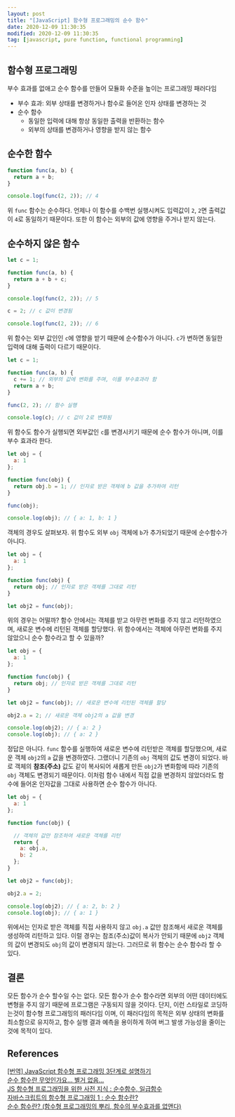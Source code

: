 ```yaml
---
layout: post
title: "[JavaScript] 함수형 프로그래밍의 순수 함수"
date: 2020-12-09 11:30:35
modified: 2020-12-09 11:30:35
tag: [javascript, pure function, functional programming]
---
```


## 함수형 프로그래밍
부수 효과를 없애고 순수 함수를 만들어 모듈화 수준을 높이는 프로그래밍 패러다임

* 부수 효과: 외부 상태를 변경하거나 함수로 들어온 인자 상태를 변경하는 것
* 순수 함수
    * 동일한 입력에 대해 항상 동일한 출력을 반환하는 함수
    * 외부의 상태를 변경하거나 영향을 받지 않는 함수

## 순수한 함수

```javascript
function func(a, b) {
  return a + b;
}

console.log(func(2, 2)); // 4
```

위 `func` 함수는 순수하다. 언제나 이 함수를 수백번 실행시켜도 입력값이 `2`, `2`면 출력값이 `4`로 동일하기 때문이다. 또한 이 함수는 외부의 값에 영향을 주거나 받지 않는다.

## 순수하지 않은 함수

```javascript
let c = 1;

function func(a, b) {
  return a + b + c;
}

console.log(func(2, 2)); // 5

c = 2; // c 값이 변경됨

console.log(func(2, 2)); // 6
```

위 함수는 외부 값인인 `c`에 영향을 받기 때문에 순수함수가 아니다. `c`가 변하면 동일한 입력에 대해 출력이 다르기 때문이다.

```javascript
let c = 1;

function func(a, b) {
  c += 1; // 외부의 값에 변화를 주며, 이를 부수효과라 함
  return a + b;
}

func(2, 2); // 함수 실행

console.log(c); // c 값이 2로 변화됨
```

위 함수도 함수가 실행되면 외부값인 `c`를 변경시키기 때문에 순수 함수가 아니며, 이를 부수 효과라 한다.

```javascript
let obj = {
  a: 1
};

function func(obj) {
  return obj.b = 1; // 인자로 받은 객체에 b 값을 추가하여 리턴
}

func(obj);

console.log(obj); // { a: 1, b: 1 }
```

객체의 경우도 살펴보자. 위 함수도 외부 `obj` 객체에 `b`가 추가되었기 때문에 순수함수가 아니다.

```javascript
let obj = {
  a: 1
};

function func(obj) {
  return obj; // 인자로 받은 객체를 그대로 리턴
}

let obj2 = func(obj);
```

위의 경우는 어떨까? 함수 안에서는 객체를 받고 아무런 변화를 주지 않고 리턴하였으며, 새로운 변수에 리턴된 객체를 할당했다. 위 함수에서는 객체에 아무런 변화를 주지 않았으니 순수 함수라고 할 수 있을까?

```javascript
let obj = {
  a: 1
};

function func(obj) {
  return obj; // 인자로 받은 객체를 그대로 리턴
}

let obj2 = func(obj); // 새로운 변수에 리턴된 객체를 할당

obj2.a = 2; // 새로운 객체 obj2의 a 값을 변경

console.log(obj2); // { a: 2 }
console.log(obj); // { a: 2 }
```

정답은 아니다. `func` 함수를 실행하여 새로운 변수에 리턴받은 객체를 할당했으며, 새로운 객체 `obj2`의 `a` 값을 변경하였다. 그랬더니 기존의 `obj` 객체의 값도 변경이 되었다. 바로 객체의 **참조(주소)** 값도 같이 복사되어 새롭게 만든 `obj2`가 변화함에 따라 기존의 `obj` 객체도 변경되기 때문이다. 이처럼 함수 내에서 직접 값을 변경하지 않았더라도 함수에 들어온 인자값을 그대로 사용하면 순수 함수가 아니다.

```javascript
let obj = {
  a: 1
};

function func(obj) {

  // 객체의 값만 참조하여 새로운 객체를 리턴
  return {
    a: obj.a,
    b: 2
  };
}

let obj2 = func(obj);

obj2.a = 2;

console.log(obj2); // { a: 2, b: 2 }
console.log(obj); // { a: 1 }
```

위에서는 인자로 받은 객체를 직접 사용하지 않고 `obj.a` 값만 참조해서 새로운 객체를 생성하여 리턴하고 있다. 이럴 경우는 참조(주소)값이 복사가 안되기 때문에 `obj2` 객체의 값이 변경되도 `obj`의 값이 변경되지 않는다. 그러므로 위 함수는 순수 함수라 할 수 있다.

## 결론
모든 함수가 순수 할수일 수는 없다. 모든 함수가 순수 함수라면 외부의 어떤 데이터에도 변형을 주지 않기 때문에 프로그램은 구동되지 않을 것이다. 단지, 이런 스타일로 코딩하는것이 함수형 프로그래밍의 패러다임 이며, 이 패러다임의 목적은 외부 상태의 변화를 최소함으로 유지하고, 함수 실행 결과 예측을 용이하게 하여 버그 발생 가능성을 줄이는 것에 목적이 있다.

## References
[[번역] JavaScript 함수형 프로그래밍 3단계로 설명하기](https://blog.ull.im/engineering/2019/04/07/functional-programming-with-javascript-in-3-steps.html)  
[순수 함수란 무엇인가요... 별거 없음...](https://mrgamza.tistory.com/634)  
[JS 함수형 프로그래밍을 위한 사전 지식 : 순수함수, 일급함수](https://darrengwon.tistory.com/595)  
[자바스크립트의 함수형 프로그래밍 1 : 순수 함수란?](https://soldonii.tistory.com/80)  
[순수 함수란? (함수형 프로그래밍의 뿌리, 함수의 부수효과를 없앤다)](https://jeong-pro.tistory.com/23)
